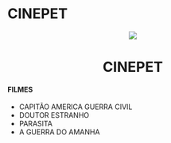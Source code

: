 # CINEPET
<p align="center">
  <img src="[https://user-images.githubusercontent.com/8900703/165651431-433bff90-0bc9-4742-acd1-feee3d92219f.png](https://github.com/petufc/CINEPET/blob/main/img/CINEPET.png?raw=true)" />
</p>

<h1 align="center"> CINEPET </h1>

#### FILMES
* CAPITÃO AMERICA GUERRA CIVIL
* DOUTOR ESTRANHO
* PARASITA
* A GUERRA DO AMANHA


